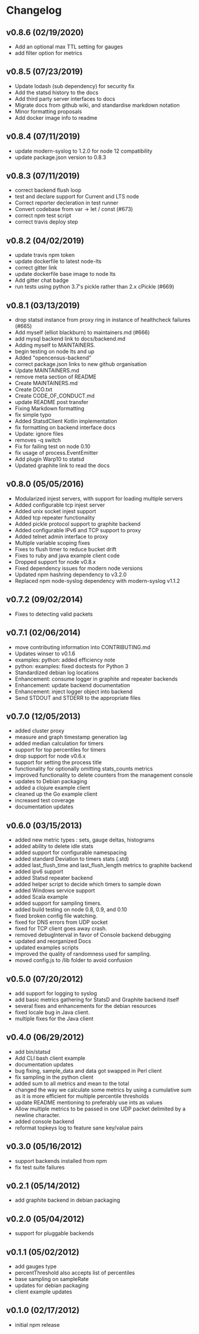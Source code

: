 # Changelog

## v0.8.6 (02/19/2020)

- Add an optional max TTL setting for gauges
- add filter option for metrics

## v0.8.5 (07/23/2019)

- Update lodash (sub dependency) for security fix
- Add the statsd history to the docs
- Add third party server interfaces to docs
- Migrate docs from github wiki, and standardise markdown notation
- Minor formatting proposals
- Add docker image info to readme

## v0.8.4 (07/11/2019)

- update modern-syslog to 1.2.0 for node 12 compatibility
- update package.json version to 0.8.3

## v0.8.3 (07/11/2019)

- correct backend flush loop
- test and declare support for Current and LTS node
- Correct reporter decleration in test runner
- Convert codebase from var -> let / const (#673)
- correct npm test script
- correct travis deploy step

## v0.8.2 (04/02/2019)

- update travis npm token
- update dockerfile to latest node-lts
- correct gitter link
- update dockerfile base image to node lts
- Add gitter chat badge
- run tests using python 3.7's pickle rather than 2.x cPickle (#669)

## v0.8.1 (03/13/2019)

- drop statsd instance from proxy ring in instance of healthcheck failures (#665)
- Add myself (elliot blackburn) to maintainers.md (#666)
- add mysql backend link to docs/backend.md
- Adding myself to MAINTAINERS.
- begin testing on node lts and up
- Added "opencensus-backend"
- correct package.json links to new github organisation
- Update MAINTAINERS.md
- remove meta section of README
- Create MAINTAINERS.md
- Create DCO.txt
- Create CODE_OF_CONDUCT.md
- update README post transfer
- Fixing Markdown formatting
- fix simple typo
- Added StatsdClient Kotlin implementation
- fix formatting on backend interface docs
- Update: ignore files
- removes -q switch
- Fix for failing test on node 0.10
- fix usage of process.EventEmitter
- Add plugin Warp10 to statsd
- Updated graphite link to read the docs

## v0.8.0 (05/05/2016)
- Modularized injest servers, with support for loading multiple servers
- Added configurable tcp injest server
- Added unix socket injest support
- Added tcp repeater functionality
- Added pickle protocol support to graphite backend
- Added configurable IPv6 and TCP support to proxy
- Added telnet admin interface to proxy
- Multiple variable scoping fixes
- Fixes to flush timer to reduce bucket drift
- Fixes to ruby and java example client code
- Dropped support for node v0.8.x
- Fixed dependency issues for modern node versions
- Updated npm hashring dependency to v3.2.0
- Replaced npm node-syslog dependency with modern-syslog v1.1.2

## v0.7.2 (09/02/2014)
- Fixes to detecting valid packets

## v0.7.1 (02/06/2014)
- move contributing information into CONTRIBUTING.md
- Updates winser to v0.1.6
- examples: python: added efficiency note
- python: examples: fixed doctests for Python 3
- Standardized debian log locations
- Enhancement: consume logger in graphite and repeater backends
- Enhancement: update backend documentation
- Enhancement: inject logger object into backend
- Send STDOUT and STDERR to the appropriate files

## v0.7.0 (12/05/2013)
- added cluster proxy
- measure and graph timestamp generation lag
- added median calculation for timers
- support for top percentiles for timers
- drop support for node v0.6.x
- support for setting the process title
- functionality for optionally omitting stats_counts metrics
- improved functionality to delete counters from the management console
- updates to Debian packaging
- added a clojure example client
- cleaned up the Go example client
- increased test coverage
- documentation updates

## v0.6.0 (03/15/2013)
- added new metric types : sets, gauge deltas, histograms
- added ability to delete idle stats
- added support for configurable namespacing
- added standard Deviation to timers stats (.std)
- added last_flush_time and last_flush_length metrics to graphite backend
- added ipv6 support
- added Statsd repeater backend
- added helper script to decide which timers to sample down
- added Windows service support
- added Scala example
- added support for sampling timers.
- added build testing on node 0.8, 0.9, and 0.10
- fixed broken config file watching.
- fixed for DNS errors from UDP socket
- fixed for TCP client goes away crash.
- removed debugInterval in favor of Console backend debugging
- updated and reorganized Docs
- updated examples scripts
- improved the quality of randomness used for sampling.
- moved  config.js to /lib folder to avoid confusion

## v0.5.0 (07/20/2012)
- add support for logging to syslog
- add basic metrics gathering for StatsD and Graphite backend itself
- several fixes and enhancements for the debian resources
- fixed locale bug in Java client.
- multiple fixes for the Java client

## v0.4.0 (06/29/2012)
- add bin/statsd
- Add CLI bash client example
- documentation updates
- bug fixing, sample_data and data got swapped in Perl client
- fix sampling in the python client
- added sum to all metrics and mean to the total
- changed the way we calculate some metrics by using a cumulative sum as it is more efficient for multiple percentile thresholds
- update README mentioning to preferably use ints as values
- Allow multiple metrics to be passed in one UDP packet delimited by a newline character.
- added console backend
- reformat topkeys log to feature sane key/value pairs

## v0.3.0 (05/16/2012)
- support backends installed from npm
- fix test suite failures

## v0.2.1 (05/14/2012)
- add graphite backend in debian packaging

## v0.2.0 (05/04/2012)
- support for pluggable backends

## v0.1.1 (05/02/2012)
- add gauges type
- percentThreshold also accepts list of percentiles
- base sampling on sampleRate
- updates for debian packaging
- client example updates

## v0.1.0 (02/17/2012)
- initial npm release
